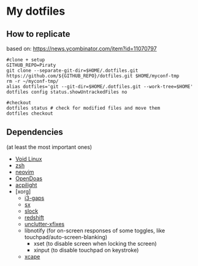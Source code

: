 # My dotfiles

## How to replicate
based on: https://news.ycombinator.com/item?id=11070797

```
#clone + setup
GITHUB_REPO=Piraty
git clone --separate-git-dir=$HOME/.dotfiles.git https://github.com/${GITHUB_REPO}/dotfiles.git $HOME/myconf-tmp
rm -r ~/myconf-tmp/
alias dotfiles='git --git-dir=$HOME/.dotfiles.git --work-tree=$HOME'
dotfiles config status.showUntrackedFiles no

#checkout
dotfiles status # check for modified files and move them
dotfiles checkout
```

## Dependencies
(at least the most important ones)

* [Void Linux](https://voidlinux.org)
* [zsh](https://zsh.org)
* [neovim](https://neovim.io)
* [OpenDoas](https://github.com/Duncaen/OpenDoas/)
* [acpilight](https://gitlab.com/wavexx/acpilight)
* [xorg]
  * [i3-gaps](https://github.com/Airblader/i3)
  * [sx](https://github.com/Earnestly/sx/)
  * [slock](https://tools.suckless.org/slock/)
  * [redshift](https://github.com/jonls/redshift/)
  * [unclutter-xfixes](https://github.com/Airblader/unclutter-xfixes/)
  * libnotify (for on-screen responses of some toggles, like touchpad/auto-screen-blanking)
    * xset (to disable screen when locking the screen)
    * xinput (to disable touchpad on keystroke)
  * [xcape](https://github.com/alols/xcape)
